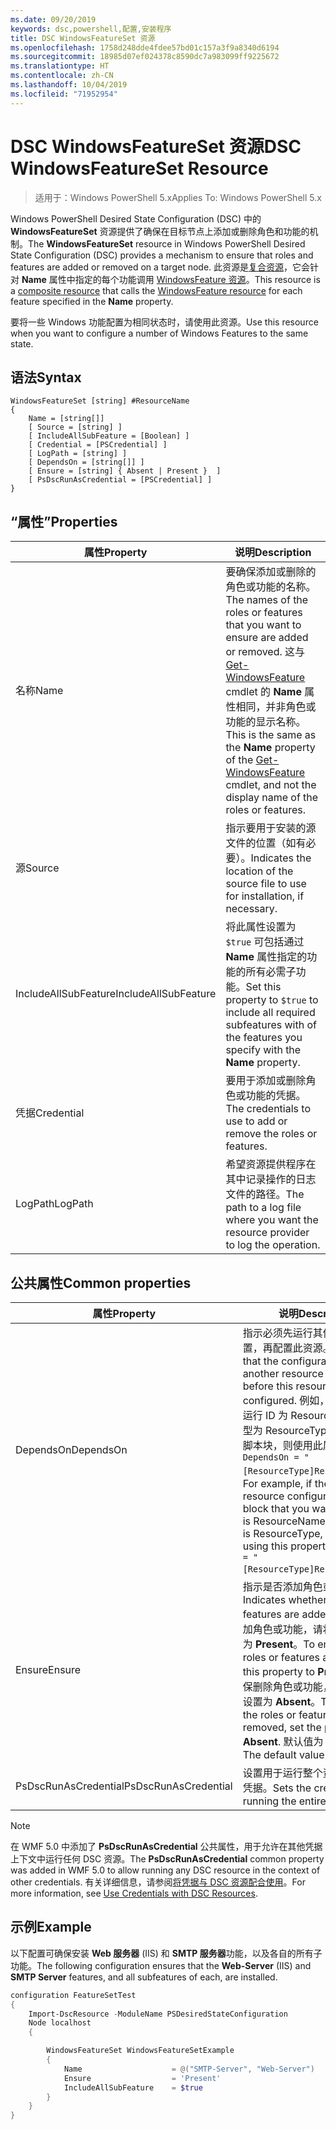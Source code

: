 ```yaml
---
ms.date: 09/20/2019
keywords: dsc,powershell,配置,安装程序
title: DSC WindowsFeatureSet 资源
ms.openlocfilehash: 1758d248dde4fdee57bd01c157a3f9a8340d6194
ms.sourcegitcommit: 18985d07ef024378c8590dc7a983099ff9225672
ms.translationtype: HT
ms.contentlocale: zh-CN
ms.lasthandoff: 10/04/2019
ms.locfileid: "71952954"
---
```

# <a name="dsc-windowsfeatureset-resource"></a><span data-ttu-id="4de53-103">DSC WindowsFeatureSet 资源</span><span class="sxs-lookup"><span data-stu-id="4de53-103">DSC WindowsFeatureSet Resource</span></span>

> <span data-ttu-id="4de53-104">适用于：Windows PowerShell 5.x</span><span class="sxs-lookup"><span data-stu-id="4de53-104">Applies To: Windows PowerShell 5.x</span></span>

<span data-ttu-id="4de53-105">Windows PowerShell Desired State Configuration (DSC) 中的 **WindowsFeatureSet** 资源提供了确保在目标节点上添加或删除角色和功能的机制。</span><span class="sxs-lookup"><span data-stu-id="4de53-105">The **WindowsFeatureSet** resource in Windows PowerShell Desired State Configuration (DSC) provides a mechanism to ensure that roles and features are added or removed on a target node.</span></span> <span data-ttu-id="4de53-106">此资源是[复合资源](../../../resources/authoringResourceComposite.md)，它会针对 **Name** 属性中指定的每个功能调用 [WindowsFeature 资源](windowsfeatureResource.md)。</span><span class="sxs-lookup"><span data-stu-id="4de53-106">This resource is a [composite resource](../../../resources/authoringResourceComposite.md) that calls the [WindowsFeature resource](windowsfeatureResource.md) for each feature specified in the **Name** property.</span></span>

<span data-ttu-id="4de53-107">要将一些 Windows 功能配置为相同状态时，请使用此资源。</span><span class="sxs-lookup"><span data-stu-id="4de53-107">Use this resource when you want to configure a number of Windows Features to the same state.</span></span>

## <a name="syntax"></a><span data-ttu-id="4de53-108">语法</span><span class="sxs-lookup"><span data-stu-id="4de53-108">Syntax</span></span>

```Syntax
WindowsFeatureSet [string] #ResourceName
{
    Name = [string[]]
    [ Source = [string] ]
    [ IncludeAllSubFeature = [Boolean] ]
    [ Credential = [PSCredential] ]
    [ LogPath = [string] ]
    [ DependsOn = [string[]] ]
    [ Ensure = [string] { Absent | Present }  ]
    [ PsDscRunAsCredential = [PSCredential] ]
}
```

## <a name="properties"></a><span data-ttu-id="4de53-109">“属性”</span><span class="sxs-lookup"><span data-stu-id="4de53-109">Properties</span></span>

|  <span data-ttu-id="4de53-110">属性</span><span class="sxs-lookup"><span data-stu-id="4de53-110">Property</span></span>  |  <span data-ttu-id="4de53-111">说明</span><span class="sxs-lookup"><span data-stu-id="4de53-111">Description</span></span>   |
|---|---|
|<span data-ttu-id="4de53-112">名称</span><span class="sxs-lookup"><span data-stu-id="4de53-112">Name</span></span> |<span data-ttu-id="4de53-113">要确保添加或删除的角色或功能的名称。</span><span class="sxs-lookup"><span data-stu-id="4de53-113">The names of the roles or features that you want to ensure are added or removed.</span></span> <span data-ttu-id="4de53-114">这与 [Get-WindowsFeature](/powershell/module/servermanager/get-windowsfeature?view=winserver2012r2-ps) cmdlet 的 **Name** 属性相同，并非角色或功能的显示名称。</span><span class="sxs-lookup"><span data-stu-id="4de53-114">This is the same as the **Name** property of the [Get-WindowsFeature](/powershell/module/servermanager/get-windowsfeature?view=winserver2012r2-ps) cmdlet, and not the display name of the roles or features.</span></span> |
|<span data-ttu-id="4de53-115">源</span><span class="sxs-lookup"><span data-stu-id="4de53-115">Source</span></span> |<span data-ttu-id="4de53-116">指示要用于安装的源文件的位置（如有必要）。</span><span class="sxs-lookup"><span data-stu-id="4de53-116">Indicates the location of the source file to use for installation, if necessary.</span></span> |
|<span data-ttu-id="4de53-117">IncludeAllSubFeature</span><span class="sxs-lookup"><span data-stu-id="4de53-117">IncludeAllSubFeature</span></span> |<span data-ttu-id="4de53-118">将此属性设置为 `$true` 可包括通过 **Name** 属性指定的功能的所有必需子功能。</span><span class="sxs-lookup"><span data-stu-id="4de53-118">Set this property to `$true` to include all required subfeatures with of the features you specify with the **Name** property.</span></span> |
|<span data-ttu-id="4de53-119">凭据</span><span class="sxs-lookup"><span data-stu-id="4de53-119">Credential</span></span> |<span data-ttu-id="4de53-120">要用于添加或删除角色或功能的凭据。</span><span class="sxs-lookup"><span data-stu-id="4de53-120">The credentials to use to add or remove the roles or features.</span></span> |
|<span data-ttu-id="4de53-121">LogPath</span><span class="sxs-lookup"><span data-stu-id="4de53-121">LogPath</span></span> |<span data-ttu-id="4de53-122">希望资源提供程序在其中记录操作的日志文件的路径。</span><span class="sxs-lookup"><span data-stu-id="4de53-122">The path to a log file where you want the resource provider to log the operation.</span></span> |

## <a name="common-properties"></a><span data-ttu-id="4de53-123">公共属性</span><span class="sxs-lookup"><span data-stu-id="4de53-123">Common properties</span></span>

|<span data-ttu-id="4de53-124">属性</span><span class="sxs-lookup"><span data-stu-id="4de53-124">Property</span></span> |<span data-ttu-id="4de53-125">说明</span><span class="sxs-lookup"><span data-stu-id="4de53-125">Description</span></span> |
|---|---|
|<span data-ttu-id="4de53-126">DependsOn</span><span class="sxs-lookup"><span data-stu-id="4de53-126">DependsOn</span></span> |<span data-ttu-id="4de53-127">指示必须先运行其他资源的配置，再配置此资源。</span><span class="sxs-lookup"><span data-stu-id="4de53-127">Indicates that the configuration of another resource must run before this resource is configured.</span></span> <span data-ttu-id="4de53-128">例如，如果想要首先运行 ID 为 ResourceName、类型为 ResourceType 的资源配置脚本块，则使用此属性的语法为 `DependsOn = "[ResourceType]ResourceName"`。</span><span class="sxs-lookup"><span data-stu-id="4de53-128">For example, if the ID of the resource configuration script block that you want to run first is ResourceName and its type is ResourceType, the syntax for using this property is `DependsOn = "[ResourceType]ResourceName"`.</span></span> |
|<span data-ttu-id="4de53-129">Ensure</span><span class="sxs-lookup"><span data-stu-id="4de53-129">Ensure</span></span> |<span data-ttu-id="4de53-130">指示是否添加角色或功能。</span><span class="sxs-lookup"><span data-stu-id="4de53-130">Indicates whether the roles or features are added.</span></span> <span data-ttu-id="4de53-131">若要确保添加角色或功能，请将此属性设置为 **Present**。</span><span class="sxs-lookup"><span data-stu-id="4de53-131">To ensure that the roles or features are added, set this property to **Present**.</span></span> <span data-ttu-id="4de53-132">若要确保删除角色或功能，请将此属性设置为 **Absent**。</span><span class="sxs-lookup"><span data-stu-id="4de53-132">To ensure that the roles or features are removed, set the property to **Absent**.</span></span> <span data-ttu-id="4de53-133">默认值为 **Present**。</span><span class="sxs-lookup"><span data-stu-id="4de53-133">The default value is **Present**.</span></span> |
|<span data-ttu-id="4de53-134">PsDscRunAsCredential</span><span class="sxs-lookup"><span data-stu-id="4de53-134">PsDscRunAsCredential</span></span> |<span data-ttu-id="4de53-135">设置用于运行整个资源的身份的凭据。</span><span class="sxs-lookup"><span data-stu-id="4de53-135">Sets the credential for running the entire resource as.</span></span> |

> [!NOTE]
> <span data-ttu-id="4de53-136">在 WMF 5.0 中添加了 **PsDscRunAsCredential** 公共属性，用于允许在其他凭据上下文中运行任何 DSC 资源。</span><span class="sxs-lookup"><span data-stu-id="4de53-136">The **PsDscRunAsCredential** common property was added in WMF 5.0 to allow running any DSC resource in the context of other credentials.</span></span> <span data-ttu-id="4de53-137">有关详细信息，请参阅[将凭据与 DSC 资源配合使用](../../../configurations/runasuser.md)。</span><span class="sxs-lookup"><span data-stu-id="4de53-137">For more information, see [Use Credentials with DSC Resources](../../../configurations/runasuser.md).</span></span>

## <a name="example"></a><span data-ttu-id="4de53-138">示例</span><span class="sxs-lookup"><span data-stu-id="4de53-138">Example</span></span>

<span data-ttu-id="4de53-139">以下配置可确保安装 **Web 服务器** (IIS) 和 **SMTP 服务器**功能，以及各自的所有子功能。</span><span class="sxs-lookup"><span data-stu-id="4de53-139">The following configuration ensures that the **Web-Server** (IIS) and **SMTP Server** features, and all subfeatures of each, are installed.</span></span>

```powershell
configuration FeatureSetTest
{
    Import-DscResource -ModuleName PSDesiredStateConfiguration
    Node localhost
    {

        WindowsFeatureSet WindowsFeatureSetExample
        {
            Name                    = @("SMTP-Server", "Web-Server")
            Ensure                  = 'Present'
            IncludeAllSubFeature    = $true
        }
    }
}
```